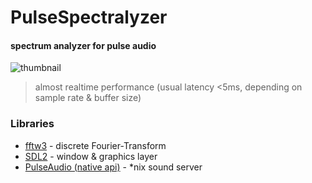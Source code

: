 # PulseSpectralyzer

#### spectrum analyzer for pulse audio

![thumbnail](thumbnail.gif)

> almost realtime performance (usual latency <5ms, depending on sample rate & buffer size)

### Libraries

- [fftw3](https://fftw.org/) - discrete Fourier-Transform
- [SDL2](https://www.libsdl.org/) - window & graphics layer
- [PulseAudio (native api)](https://en.wikipedia.org/wiki/PulseAudio) - *nix sound server
